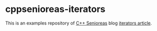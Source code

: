 # cppsenioreas-iterators
This is an examples repository of [C++ Senioreas](https://cppsenioreas.wordpress.com/) blog [iterators article](https://cppsenioreas.wordpress.com/2020/09/21/maintain-your-iterations-the-iterators-secret-part-1/).